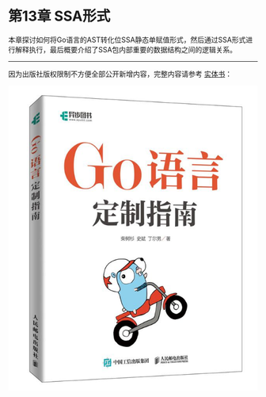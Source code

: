 # 第13章 SSA形式

本章探讨如何将Go语言的AST转化位SSA静态单赋值形式，然后通过SSA形式进行解释执行，最后概要介绍了SSA包内部重要的数据结构之间的逻辑关系。

---

因为出版社版权限制不方便全部公开新增内容，完整内容请参考 [实体书](https://www.epubit.com/bookDetails?id=UBc86f749c1eb7)：

[![](../cover.jpg)](https://www.epubit.com/bookDetails?id=UBc86f749c1eb7)
